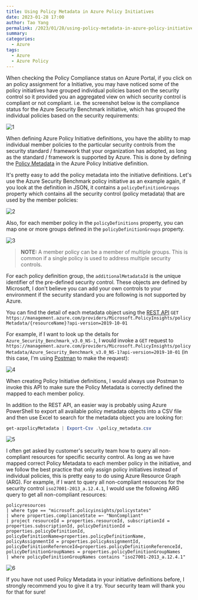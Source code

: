 ```yaml
---
title: Using Policy Metadata in Azure Policy Initiatives
date: 2023-01-28 17:00
author: Tao Yang
permalink: /2023/01/28/using-policy-metadata-in-azure-policy-initiatives
summary:
categories:
  - Azure
tags:
  - Azure
  - Azure Policy
---
```


When checking the Policy Compliance status on Azure Portal, if you click on an policy assignment for a Initiative, you may have noticed some of the policy initiatives have grouped individual policies based on the security control so it provided you an aggregated view on which security control is compliant or not compliant. i.e. the screenshot below is the compliance status for the Azure Security Benchmark initiative, which has grouped the individual policies based on the security requirements:

![1](../../../../assets/images/2023/01/policy-metadata-01.jpg)

When defining Azure Policy Initiative definitions, you have the ability to map individual member policies to the particular security controls from the security standard / framework that your organization has adopted, as long as the standard / framework is supported by Azure. This is done by defining the [Policy Metadata](https://learn.microsoft.com/en-us/azure/governance/policy/concepts/initiative-definition-structure#metadata-objects) in the Azure Policy Initiative definition.

It's pretty easy to add the policy metadata into the initiative definitions. Let's use the Azure Security Benchmark policy initiative as an example again, if you look at the definition in JSON, it contains a `policyDefinitionGroups` property which contains all the security control (policy metadata) that are used by the member policies:

![2](../../../../assets/images/2023/01/policy-metadata-02.jpg)

Also, for each member policy in the `policyDefinitions` property, you can map one or more groups defined in the `policyDefinitionGroups` property.

![3](../../../../assets/images/2023/01/policy-metadata-03.jpg)

>**NOTE:** A member policy can be a member of multiple groups. This is common if a single policy is used to address multiple security controls.

For each policy definition group, the `additionalMetadataId` is the unique identifier of the pre-defined security control. These objects are defined by Microsoft, I don't believe you can add your own controls to your environment if the security standard you are following is not supported by Azure.

You can find the detail of each metadata object using the [REST API](https://learn.microsoft.com/en-us/rest/api/policy/policy-metadata/get-resource?tabs=HTTP) `GET https://management.azure.com/providers/Microsoft.PolicyInsights/policyMetadata/{resourceName}?api-version=2019-10-01`

For example, if I want to look up the details for `Azure_Security_Benchmark_v3.0_NS-1`, I would invoke a `GET` request to `https://management.azure.com/providers/Microsoft.PolicyInsights/policyMetadata/Azure_Security_Benchmark_v3.0_NS-1?api-version=2019-10-01` (in this case, I'm using [Postman](https://www.postman.com/) to make the request):

![4](../../../../assets/images/2023/01/policy-metadata-04.jpg)

When creating Policy Initiative definitions, I would always use Postman to invoke this API to make sure the Policy Metadata is correctly defined the mapped to each member policy.

In addition to the REST API, an easier way is probably using Azure PowerShell to export all available policy metadata objects into a CSV file and then use Excel to search for the metadata object you are looking for:

```powershell
get-azpolicyMetadata | Export-Csv .\policy_metadata.csv
```

![5](../../../../assets/images/2023/01/policy-metadata-05.jpg)

I often get asked by customer's security team how to query all non-compliant resources for specific security control. As long as we have mapped correct Policy Metadata to each member policy in the initiative, and we follow the best practice that only assign policy initiatives instead of individual policies, this is pretty easy to do using Azure Resource Graph (ARG). For example, if I want to query all non-compliant resources for the security control `iso27001-2013_a.12.4.1`, I would use the following ARG query to get all non-compliant resources:

```OQL
policyresources
| where type == "microsoft.policyinsights/policystates"
| where properties.complianceState =~ "NonCompliant"
| project resourceId = properties.resourceId, subscriptionId = properties.subscriptionId, policyDefinitionId = properties.policyDefinitionId, policyDefinitionName=properties.policyDefinitionName, policyAssignmentId = properties.policyAssignmentId, policyDefinitionReferenceId=properties.policyDefinitionReferenceId, policyDefinitionGroupNames = properties.policyDefinitionGroupNames
| where policyDefinitionGroupNames contains "iso27001-2013_a.12.4.1"
```

![6](../../../../assets/images/2023/01/policy-metadata-06.jpg)

If you have not used Policy Metadata in your initiative definitions before, I strongly recommend you to give it a try. Your security team will thank you for that for sure!
